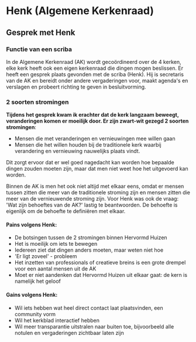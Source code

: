 # Henk \(Algemene Kerkenraad\)

## Gesprek met Henk

### Functie van een scriba

In de Algemene Kerkenraad \(AK\) wordt gecoördineerd over de 4 kerken, elke kerk heeft ook een eigen kerkenraad die dingen mogen beslissen. Er heeft een gesprek plaats gevonden met de scriba \(Henk\). Hij is secretaris van de AK en bereidt onder andere vergaderingen voor, maakt agenda's en verslagen en probeert richting te geven in besluitvorming. 

### 2 soorten stromingen

**Tijdens het gesprek kwam ik erachter dat de kerk langzaam beweegt, veranderingen komen er moeilijk door. Er zijn zwart-wit gezegd 2 soorten stromingen**:

* Mensen die met veranderingen en vernieuwingen mee willen gaan
* Mensen die het willen houden bij de traditionele kerk waarbij verandering en vernieuwing nauwelijks plaats vindt. 

Dit zorgt ervoor dat er wel goed nagedacht kan worden hoe bepaalde dingen zouden moeten zijn, maar dat men niet weet hoe het uitgevoerd kan worden. 

Binnen de AK is men het ook niet altijd met elkaar eens, omdat er  mensen tussen zitten die meer van de traditionele stroming zijn en mensen zitten die meer van de vernieuwende stroming zijn. Voor Henk was ook de vraag: 'Wat zijn behoeftes van de AK?' lastig te beantwoorden. De behoefte is eigenlijk om de behoefte te definiëren met elkaar.

#### **Pains** volgens Henk:

* De botsingen tussen de 2 stromingen binnen Hervormd Huizen
* Het is moeilijk om iets te bewegen
* Iedereen ziet dat dingen anders moeten, maar weten niet hoe
* 'Er ligt zoveel' - probleem
* Het inzetten van professionals of creatieve breins is een grote drempel voor een aantal mensen uit de AK
* Moet er niet aandenken dat Hervormd Huizen uit elkaar gaat: de kern is namelijk het geloof

#### **Gains** volgens Henk:

* Wil iets hebben wat heel direct contact laat plaatsvinden, een community vorm
* Wil het kerkblad interactief hebben
* Wil meer transparantie uitstralen naar buiten toe, bijvoorbeeld alle notulen en vergaderingen zichtbaar laten zijn



